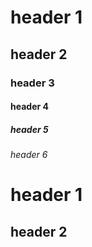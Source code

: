 # header 1
## header 2
### header 3
#### header 4
##### header 5
###### header 6

header 1
========

header 2
--------